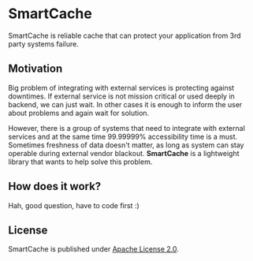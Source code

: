 # SmartCache

SmartCache is reliable cache that can protect your application from 3rd party systems failure.

## Motivation

Big problem of integrating with external services is protecting against downtimes.
If external service is not mission critical or used deeply in backend, we can just wait. In other cases it is enough to
inform the user about problems and again wait for solution.

However, there is a group of systems that need to integrate with external services and at the same time 99.99999% accessibility
time is a must. Sometimes freshness of data doesn't matter, as long as system can stay operable during external vendor
blackout. **SmartCache** is a lightweight library that wants to help solve this problem.

## How does it work?

Hah, good question, have to code first :)

## License

SmartCache is published under [Apache License 2.0](http://www.apache.org/licenses/LICENSE-2.0).
